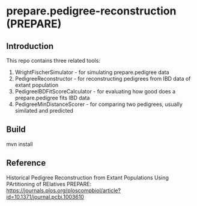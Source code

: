 # prepare.pedigree-reconstruction (PREPARE)

## Introduction
This repo contains three related tools:
1. WrightFischerSimulator - for simulating prepare.pedigree data
2. PedigreeReconstructor - for reconstructing pedigrees from IBD data of extant population
3. PedigreeIBDFitScoreCalculator - for evaluating how good does a prepare.pedigree fits IBD data
4. PedigreeMinDistanceScorer - for comparing two pedigrees, usually similated and predicted

## Build
mvn install

## Reference
Historical Pedigree Reconstruction from Extant Populations Using PArtitioning of RElatives PREPARE: 
https://journals.plos.org/ploscompbiol/article?id=10.1371/journal.pcbi.1003610



